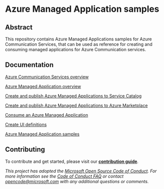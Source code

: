 # Azure Managed Application samples

## Abstract
This repository contains Azure Managed Applications samples for Azure Communication Services, that can be used as reference for creating and consuming managed applications for Azure Communication services.

## Documentation

[Azure Communication Services overview](https://learn.microsoft.com/en-us/azure/communication-services/overview)

[Azure Managed Application overview](https://docs.microsoft.com/en-us/azure/azure-resource-manager/managed-application-overview)

[Create and publish Azure Managed Applications to Service Catalog](https://docs.microsoft.com/en-us/azure/azure-resource-manager/managed-application-publishing)

[Create and publish Azure Managed Applications to Azure Marketplace](https://docs.microsoft.com/en-us/azure/azure-resource-manager/managed-application-author-marketplace)

[Consume an Azure Managed Application](https://docs.microsoft.com/en-us/azure/azure-resource-manager/managed-application-consumption)

[Create UI definitions](https://docs.microsoft.com/en-us/azure/azure-resource-manager/managed-application-createuidefinition-overview)

[Azure Managed Application samples](https://github.com/Azure/azure-managedapp-samples/)

## Contributing

To contribute and get started, please visit our [**contribution guide**](./1-contribution-guide/README.md#contribution-guide).

*This project has adopted the [Microsoft Open Source Code of Conduct](https://opensource.microsoft.com/codeofconduct/). For more information see the [Code of Conduct FAQ](https://opensource.microsoft.com/codeofconduct/faq/) or contact [opencode@microsoft.com](mailto:opencode@microsoft.com) with any additional questions or comments.*
